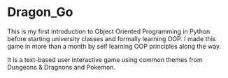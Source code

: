 # Dragon_Go

This is my first introduction to Object Oriented Programming in Python before starting university classes and formally learning OOP. I made this game in more than a month by self learning OOP principles along the way. 

It is a text-based user interactive game using common themes from Dungeons & Dragnons and Pokemon.
